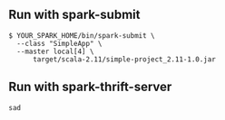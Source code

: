 ## Run with spark-submit

```
$ YOUR_SPARK_HOME/bin/spark-submit \
  --class "SimpleApp" \
  --master local[4] \
      target/scala-2.11/simple-project_2.11-1.0.jar
```

## Run with spark-thrift-server

```
sad
```
